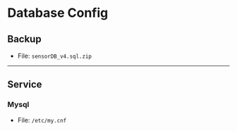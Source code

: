 Database Config
===
## Backup
- File: `sensorDB_v4.sql.zip`
---
## Service
### Mysql 
- File: `/etc/my.cnf`

